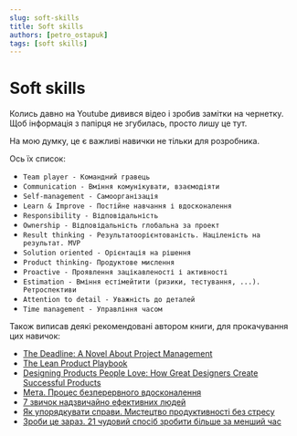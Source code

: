 ```yaml
---
slug: soft-skills
title: Soft skills
authors: [petro_ostapuk]
tags: [soft skills]
---
```

# Soft skills

Колись давно на Youtube дивився відео і зробив замітки на чернетку.
Щоб інформація з папірця не згубилась, просто лишу це тут.

На мою думку, це є важливі навички не тільки для розробника.

Ось їх список:
<!--truncate-->
- `Team player - Командний гравець`
- `Communication - Вміння комунікувати, взаємодіяти`
- `Self-management - Самоорганізація`
- `Learn & Improve - Постійне навчання і вдосконалення`
- `Responsibility - Відповідальність`
- `Ownership - Відповідальність глобальна за проект`
- `Result thinking - Результатоорієнтованість. Націленість на результат. MVP`
- `Solution oriented - Орієнтація на рішення`
- `Product thinking- Продуктове мислення`
- `Proactive - Проявлення зацікавленості і активності`
- `Estimation - Вміння естімейтити (ризики, тестування, ...). Ретроспективи`
- `Attention to detail - Уважність до деталей`
- `Time management - Управління часом`

 

Також виписав деякі рекомендовані автором книги, для прокачування цих навичок:

- [The Deadline: A Novel About Project Management](https://www.amazon.com/Deadline-Novel-About-Project-Management/dp/0932633390)
- [The Lean Product Playbook](https://www.amazon.com/Lean-Product-Playbook-Innovate-Products/dp/1118960874)
- [Designing Products People Love: How Great Designers Create Successful Products](https://www.amazon.com/-/es/Scott-Hurff/dp/1491923679)
- [Мета. Процес безперервного вдосконалення](https://nashformat.ua/products/meta.-protses-bezperervnogo-vdoskonalennya-709160)
- [7 звичок надзвичайно ефективних людей](https://old.yakaboo.ua/ua/the-7-habits-of-highly-effective-people.html)
- [Як упорядкувати справи. Мистецтво продуктивності без стресу](https://www.yakaboo.ua/ua/jak-uporjadkuvati-spravi-mistectvo-produktivnosti-bez-stresu.html)
- [Зроби це зараз. 21 чудовий спосіб зробити більше за менший час](https://www.yakaboo.ua/ua/zrobi-ce-zaraz-21-chudovij-sposib-zrobiti-bil-she-za-menshij-chas-2257000.html)
